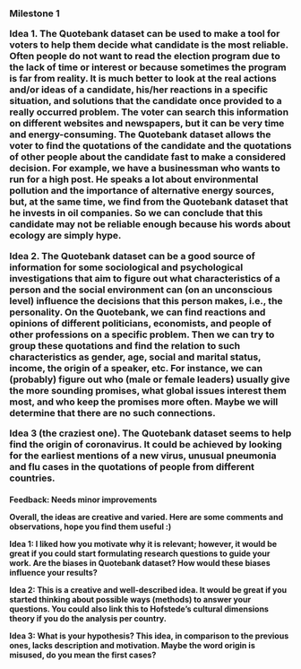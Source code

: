 <h3> Milestone 1

Idea 1. The Quotebank dataset can be used to make a tool for voters to help them decide what candidate is the most reliable. Often people do not want to read the election program due to the lack of time or interest or because sometimes the program is far from reality. It is much better to look at the real actions and/or ideas of a candidate, his/her reactions in a specific situation, and solutions that the candidate once provided to a really occurred problem. The voter can search this information on different websites and newspapers, but it can be very time and energy-consuming. The Quotebank dataset allows the voter to find the quotations of the candidate and the quotations of other people about the candidate fast to make a considered decision. For example, we have a businessman who wants to run for a high post. He speaks a lot about environmental pollution and the importance of alternative energy sources, but, at the same time, we find from the Quotebank dataset that he invests in oil companies. So we can conclude that this candidate may not be reliable enough because his words about ecology are simply hype.

Idea 2. The Quotebank dataset can be a good source of information for some sociological and psychological investigations that aim to figure out what characteristics of a person and the social environment can (on an unconscious level) influence the decisions that this person makes, i.e., the personality. On the Quotebank, we can find reactions and opinions of different politicians, economists, and people of other professions on a specific problem. Then we can try to group these quotations and find the relation to such characteristics as gender, age, social and marital status, income, the origin of a speaker, etc. For instance, we can (probably) figure out who (male or female leaders) usually give the more sounding promises, what global issues interest them most, and who keep the promises more often. Maybe we will determine that there are no such connections.

Idea 3 (the craziest one). The Quotebank dataset seems to help find the origin of coronavirus. It could be achieved by looking for the earliest mentions of a new virus, unusual pneumonia and flu cases in the quotations of people from different countries.

<h4> Feedback: Needs minor improvements

Overall, the ideas are creative and varied. Here are some comments and observations, hope you find them useful :)

Idea 1: I liked how you motivate why it is relevant; however, it would be great if you could start formulating research questions to guide your work. Are the biases in Quotebank dataset? How would these biases influence your results?

Idea 2: This is a creative and well-described idea. It would be great if you started thinking about possible ways (methods) to answer your questions. You could also link this to Hofstede’s cultural dimensions theory if you do the analysis per country.

Idea 3: What is your hypothesis? This idea, in comparison to the previous ones, lacks description and motivation. Maybe the word origin is misused, do you mean the first cases?
